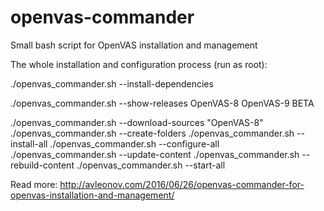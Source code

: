 # openvas-commander
Small bash script for OpenVAS installation and management

The whole installation and configuration process (run as root):

./openvas_commander.sh  --install-dependencies

./openvas_commander.sh  --show-releases
OpenVAS-8
OpenVAS-9 BETA

./openvas_commander.sh --download-sources "OpenVAS-8" 
./openvas_commander.sh --create-folders
./openvas_commander.sh --install-all
./openvas_commander.sh --configure-all
./openvas_commander.sh --update-content
./openvas_commander.sh --rebuild-content
./openvas_commander.sh --start-all


Read more: http://avleonov.com/2016/06/26/openvas-commander-for-openvas-installation-and-management/
